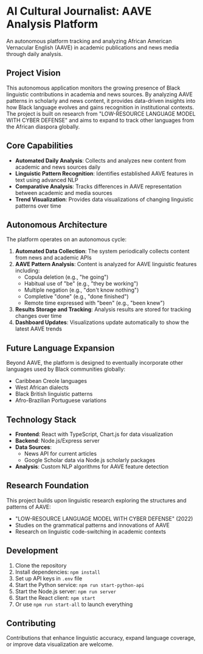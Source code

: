 # AI Cultural Journalist: AAVE Analysis Platform

An autonomous platform tracking and analyzing African American Vernacular English (AAVE) in academic publications and news media through daily analysis.

## Project Vision

This autonomous application monitors the growing presence of Black linguistic contributions in academia and news sources. By analyzing AAVE patterns in scholarly and news content, it provides data-driven insights into how Black language evolves and gains recognition in institutional contexts. The project is built on research from "LOW-RESOURCE LANGUAGE MODEL WITH CYBER DEFENSE" and aims to expand to track other languages from the African diaspora globally.

## Core Capabilities

- **Automated Daily Analysis**: Collects and analyzes new content from academic and news sources daily
- **Linguistic Pattern Recognition**: Identifies established AAVE features in text using advanced NLP
- **Comparative Analysis**: Tracks differences in AAVE representation between academic and media sources
- **Trend Visualization**: Provides data visualizations of changing linguistic patterns over time

## Autonomous Architecture

The platform operates on an autonomous cycle:

1. **Automated Data Collection**: The system periodically collects content from news and academic APIs
2. **AAVE Pattern Analysis**: Content is analyzed for AAVE linguistic features including:
   - Copula deletion (e.g., "he going")
   - Habitual use of "be" (e.g., "they be working")
   - Multiple negation (e.g., "don't know nothing")
   - Completive "done" (e.g., "done finished")
   - Remote time expressed with "been" (e.g., "been knew")
3. **Results Storage and Tracking**: Analysis results are stored for tracking changes over time
4. **Dashboard Updates**: Visualizations update automatically to show the latest AAVE trends

## Future Language Expansion

Beyond AAVE, the platform is designed to eventually incorporate other languages used by Black communities globally:

- Caribbean Creole languages
- West African dialects
- Black British linguistic patterns
- Afro-Brazilian Portuguese variations

## Technology Stack

- **Frontend**: React with TypeScript, Chart.js for data visualization
- **Backend**: Node.js/Express server
- **Data Sources**: 
  - News API for current articles
  - Google Scholar data via Node.js scholarly packages
- **Analysis**: Custom NLP algorithms for AAVE feature detection

## Research Foundation

This project builds upon linguistic research exploring the structures and patterns of AAVE:

- "LOW-RESOURCE LANGUAGE MODEL WITH CYBER DEFENSE" (2022)
- Studies on the grammatical patterns and innovations of AAVE
- Research on linguistic code-switching in academic contexts

## Development

1. Clone the repository
2. Install dependencies: `npm install`
3. Set up API keys in `.env` file
4. Start the Python service: `npm run start-python-api`
5. Start the Node.js server: `npm run server`
6. Start the React client: `npm start`
7. Or use `npm run start-all` to launch everything

## Contributing

Contributions that enhance linguistic accuracy, expand language coverage, or improve data visualization are welcome.
